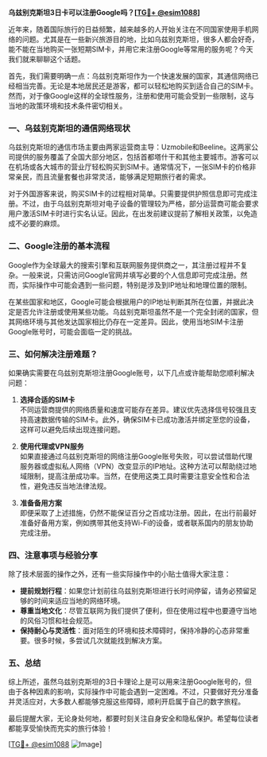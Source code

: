 **乌兹别克斯坦3日卡可以注册Google吗？[[TG💪+ @esim1088](https://t.me/s/esim1088)]**

近年来，随着国际旅行的日益频繁，越来越多的人开始关注在不同国家使用手机网络的问题。尤其是在一些新兴旅游目的地，比如乌兹别克斯坦，很多人都会好奇，能不能在当地购买一张短期SIM卡，并用它来注册Google等常用的服务呢？今天我们就来聊聊这个话题。

首先，我们需要明确一点：乌兹别克斯坦作为一个快速发展的国家，其通信网络已经相当完善。无论是本地居民还是游客，都可以轻松地购买到适合自己的SIM卡。然而，对于像Google这样的全球性服务，注册和使用可能会受到一些限制，这与当地的政策环境和技术条件密切相关。

### 一、乌兹别克斯坦的通信网络现状

乌兹别克斯坦的通信市场主要由两家运营商主导：Uzmobile和Beeline。这两家公司提供的服务覆盖了全国大部分地区，包括首都塔什干和其他主要城市。游客可以在机场或各大城市的营业厅轻松购买到SIM卡。通常情况下，一张SIM卡的价格非常亲民，而且流量套餐也非常灵活，能够满足短期旅行者的需求。

对于外国游客来说，购买SIM卡的过程相对简单。只需要提供护照信息即可完成注册。不过，由于乌兹别克斯坦对电子设备的管理较为严格，部分运营商可能会要求用户激活SIM卡时进行实名认证。因此，在出发前建议提前了解相关政策，以免造成不必要的麻烦。

### 二、Google注册的基本流程

Google作为全球最大的搜索引擎和互联网服务提供商之一，其注册过程并不复杂。一般来说，只需访问Google官网并填写必要的个人信息即可完成注册。然而，实际操作中可能会遇到一些问题，特别是涉及到IP地址和地理位置的限制。

在某些国家和地区，Google可能会根据用户的IP地址判断其所在位置，并据此决定是否允许注册或使用某些功能。乌兹别克斯坦虽然不是一个完全封闭的国家，但其网络环境与其他发达国家相比仍存在一定差异。因此，使用当地SIM卡注册Google账号时，可能会面临一定的挑战。

### 三、如何解决注册难题？

如果确实需要在乌兹别克斯坦注册Google账号，以下几点或许能帮助您顺利解决问题：

1. **选择合适的SIM卡**  
   不同运营商提供的网络质量和速度可能存在差异。建议优先选择信号较强且支持高速数据传输的SIM卡。此外，确保SIM卡已成功激活并绑定至您的设备，这样可以避免后续出现连接问题。

2. **使用代理或VPN服务**  
   如果直接通过乌兹别克斯坦的网络注册Google账号失败，可以尝试借助代理服务器或虚拟私人网络（VPN）改变显示的IP地址。这种方法可以帮助绕过地域限制，提高注册成功率。当然，在使用这类工具时需要注意安全性和合法性，避免违反当地法律法规。

3. **准备备用方案**  
   即便采取了上述措施，仍然不能保证百分之百成功注册。因此，在出行前最好准备好备用方案，例如携带其他支持Wi-Fi的设备，或者联系国内的朋友协助完成注册。

### 四、注意事项与经验分享

除了技术层面的操作之外，还有一些实际操作中的小贴士值得大家注意：

- **提前规划行程**：如果您计划前往乌兹别克斯坦进行长时间停留，请务必预留足够的时间来适应当地的网络环境。
- **尊重当地文化**：尽管互联网为我们提供了便利，但在使用过程中也要遵守当地的风俗习惯和社会规范。
- **保持耐心与灵活性**：面对陌生的环境和技术障碍时，保持冷静的心态非常重要。很多时候，多尝试几次就能找到解决方案。

### 五、总结

综上所述，虽然乌兹别克斯坦的3日卡理论上是可以用来注册Google账号的，但由于各种因素的影响，实际操作中可能会遇到一定困难。不过，只要做好充分准备并灵活应对，大多数人都能够克服这些障碍，顺利开启属于自己的数字旅程。

最后提醒大家，无论身处何地，都要时刻关注自身安全和隐私保护。希望每位读者都能享受愉快而充实的旅行体验！

[[TG💪+ @esim1088](https://t.me/s/esim1088) ![Image](https://i.postimg.cc/4NQfJmqS/Snipaste-2025-05-13-00-14-12.png)]